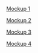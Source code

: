 [Mockup 1](http://codepen.io/ErikAbrahamson/pen/OVZJaM)  

[Mockup 2](http://codepen.io/ErikAbrahamson/pen/GJdRYR)  

[Mockup 3](http://codepen.io/ErikAbrahamson/pen/zGjYMa)  

[Mockup 4](http://codepen.io/anon/pen/vOjyxe) 
